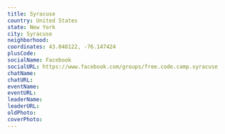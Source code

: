 ```yaml
---
title: Syracuse
country: United States
state: New York
city: Syracuse
neighborhood: 
coordinates: 43.048122, -76.147424
plusCode:
socialName: Facebook
socialURL: https://www.facebook.com/groups/free.code.camp.syracuse
chatName:
chatURL:
eventName:
eventURL:
leaderName:
leaderURL:
oldPhoto: 
coverPhoto:
---
```

